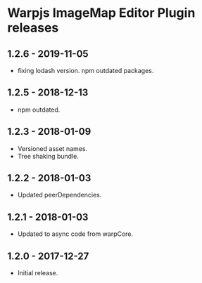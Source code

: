 # Warpjs ImageMap Editor Plugin releases

## 1.2.6 - 2019-11-05

- fixing lodash version. npm outdated packages.

## 1.2.5 - 2018-12-13

- npm outdated.

## 1.2.3 - 2018-01-09

- Versioned asset names.
- Tree shaking bundle.

## 1.2.2 - 2018-01-03

- Updated peerDependencies.

## 1.2.1 - 2018-01-03

- Updated to async code from warpCore.

## 1.2.0 - 2017-12-27

- Initial release.

